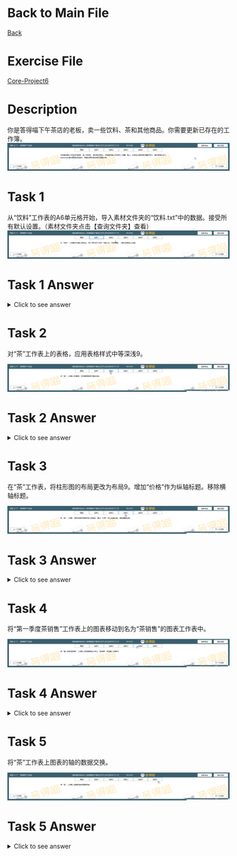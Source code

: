 # Back to Main File
[Back](../README.md)

# Exercise File
[Core-Project6](MOS-Excel2016-Core-Project6.xlsx)

# Description
你是答得喵下午茶店的老板，卖一些饮料、茶和其他商品。你需要更新已存在的工作簿。
![Description](Task/desc.png)
# Task 1
从“饮料”工作表的A6单元格开始，导入素材文件夹的“饮料.txt”中的数据。接受所有默认设置。（素材文件夹点击【查询文件夹】查看）
![Task1](Task/Task1.png)
# Task 1 Answer
<details>
  <summary>Click to see answer</summary>

![Task1_Answer](Excel2016-Core-Project6-Answer/P6-T1.gif)
</details>

# Task 2
对“茶”工作表上的表格，应用表格样式中等深浅9。

![Task2](Task/Task2.png)
# Task 2 Answer
<details>
  <summary>Click to see answer</summary>

![Task2_Answer](Excel2016-Core-Project6-Answer/P6-T2.gif)
</details>

# Task 3
在“茶”工作表，将柱形图的布局更改为布局9。增加“价格”作为纵轴标题。移除横轴标题。

![Task3](Task/Task3.png)
# Task 3 Answer
<details>
  <summary>Click to see answer</summary>

![Task3_Answer](Excel2016-Core-Project6-Answer/P6-T3.gif)
</details>


# Task 4
将“第一季度茶销售”工作表上的图表移动到名为“茶销售”的图表工作表中。

![Task4](Task/Task4.png)
# Task 4 Answer
<details>
  <summary>Click to see answer</summary>

![Task4_Answer](Excel2016-Core-Project6-Answer/P6-T4.gif)
</details>

# Task 5
将“茶”工作表上图表的轴的数据交换。

![Task5](Task/Task5.png)
# Task 5 Answer
<details>
  <summary>Click to see answer</summary>

![Task5_Answer](Excel2016-Core-Project6-Answer/P6-T5.gif)
</details>